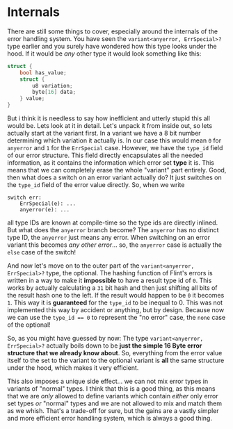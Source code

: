 # Internals

There are still some things to cover, especially around the internals of the error handling system. You have seen the `variant<anyerror, ErrSpecial>?` type earlier and you surely have wondered how this type looks under the hood. If it would be _any_ other type it would look something like this:

```c
struct {
	bool has_value;
	struct {
		u8 variation;
		byte[16] data;
	} value;
}
```

But i think it is needless to say how inefficient and utterly stupid this all would be. Lets look at it in detail. Let's unpack it from inside out, so lets actually start at the variant first. In a variant we have a 8 bit number determining which variation it actually is. In our case this would mean `0` for `anyerror` and `1` for the `ErrSpecial` case. However, we have the `type_id` field of our error structure. This field directly encapsulates all the needed information, as it contains the information which error set **type** it is. This means that we can completely erase the whole "variant" part entirely. Good, then what does a switch on an error variant actually do? It just switches on the `type_id` field of the error value directly.
So, when we write

```ft
switch err:
	ErrSpecial(e): ...
	anyerror(e): ...
```

all type IDs are known at compile-time so the type ids are directly inlined. But what does the `anyerror` branch become? The `anyerror` has no distinct type ID, the `anyerror` just means any error. When switching on an error variant this becomes _any other error_... so, the `anyerror` case is actually the `else` case of the switch!

And now let's move on to the outer part of the `variant<anyerror, ErrSpecial>?` type, the optional. The hashing function of Flint's errors is written in a way to make it **impossible** to have a result type id of `0`. This works by actually calculating a `31` bit hash and then just shifting all bits of the result hash one to the left. If the result would happen to be `0` it becomes `1`. This way it is **guaranteed** for the `type_id` to be inequal to 0. This was not implemented this way by accident or anything, but by design. Because now we can use the `type_id == 0` to represent the "no error" case, the `none` case of the optional!

So, as you might have guessed by now: The type `variant<anyerror, ErrSpecial>?` actually boils down to be **just the simple 16 Byte error structure that we already know about**. So, everything from the error value itself to the set to the variant to the optional variant is **all** the same structure under the hood, which makes it very efficient.

This also imposes a unique side effect... we can not mix error types in variants of "normal" types. I think that this is a good thing, as this means that we are _only_ allowed to define variants which contain _either_ only error set types _or_ "normal" types and we are not allowed to mix and match them as we whish. That's a trade-off for sure, but the gains are a vastly simpler and more efficient error handling system, which is always a good thing.
